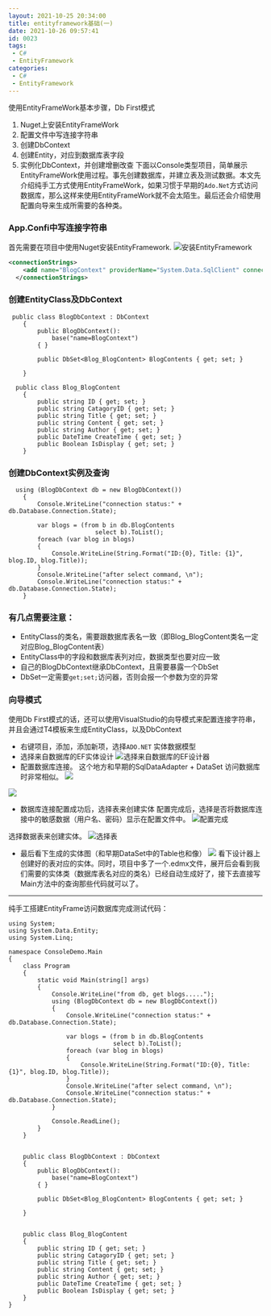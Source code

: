 ```yaml
---
layout: 2021-10-25 20:34:00
title: entityframework基础(一)
date: 2021-10-26 09:57:41
id: 0023
tags:
 - C#
 - EntityFramework
categories:
 - C#
 - EntityFramework
---
```


使用EntityFrameWork基本步骤，Db First模式
1. Nuget上安装EntityFrameWork
2. 配置文件中写连接字符串
3. 创建DbContext
4. 创建Entity，对应到数据库表字段
5. 实例化DbContext，并创建增删改查
下面以Console类型项目，简单展示EntityFrameWork使用过程。事先创建数据库，并建立表及测试数据。本文先介绍纯手工方式使用EntityFrameWork，如果习惯于早期的```Ado.Net```方式访问数据库，那么这样来使用EntityFrameWork就不会太陌生。最后还会介绍使用配置向导来生成所需要的各种类。
<!--more-->

### App.Confi中写连接字符串

首先需要在项目中使用Nuget安装EntityFramework.
![安装EntityFramework](https://raw.githubusercontent.com/edsiongithub/blogimages/master/20210831/install%20ef.png)
```xml
<connectionStrings>
    <add name="BlogContext" providerName="System.Data.SqlClient" connectionString="data source=ServerIP;initial catalog=MyBlogs;user id=yoursqlid;password=yourpwd;" />
  </connectionStrings>
```

### 创建EntityClass及DbContext
``` CSharp
 public class BlogDbContext : DbContext
    {
        public BlogDbContext():
            base("name=BlogContext")
        { }

        public DbSet<Blog_BlogContent> BlogContents { get; set; }

    }

  public class Blog_BlogContent
    {
        public string ID { get; set; }
        public string CatagoryID { get; set; }
        public string Title { get; set; }
        public string Content { get; set; }
        public string Author { get; set; }
        public DateTime CreateTime { get; set; }
        public Boolean IsDisplay { get; set; }
    }

```


### 创建DbContext实例及查询
```Csharp
  using (BlogDbContext db = new BlogDbContext())
    {
        Console.WriteLine("connection status:" + db.Database.Connection.State);

        var blogs = (from b in db.BlogContents
                        select b).ToList();
        foreach (var blog in blogs)
        {
            Console.WriteLine(String.Format("ID:{0}, Title: {1}", blog.ID, blog.Title));
        }
        Console.WriteLine("after select command, \n");
        Console.WriteLine("connection status:" + db.Database.Connection.State);
    }
```


### 有几点需要注意：
* EntityClass的类名，需要跟数据库表名一致（即Blog_BlogContent类名一定对应Blog_BlogContent表）
* EntityClass中的字段和数据库表列对应，数据类型也要对应一致
*  自己的BlogDbContext继承DbContext，且需要暴露一个DbSet
*  DbSet一定需要```get;set;```访问器，否则会报一个参数为空的异常



### 向导模式
使用Db First模式的话，还可以使用VisualStudio的向导模式来配置连接字符串，并且会通过T4模板来生成EntityClass，以及DbContext
* 右键项目，添加，添加新项，选择```ADO.NET``` 实体数据模型
* 选择来自数据库的EF实体设计
![选择来自数据库的EF设计器](https://raw.githubusercontent.com/edsiongithub/blogimages/master/20210831/select1.png)
* 配置数据库连接。
这个地方和早期的SqlDataAdapter + DataSet 访问数据库时非常相似。
![](https://raw.githubusercontent.com/edsiongithub/blogimages/master/20210831/configdb.png)

![](https://raw.githubusercontent.com/edsiongithub/blogimages/master/20210831/configdb1.png)
* 数据库连接配置成功后，选择表来创建实体
配置完成后，选择是否将数据库连接中的敏感数据（用户名、密码）显示在配置文件中。
![配置完成](https://raw.githubusercontent.com/edsiongithub/blogimages/master/20210831/finish.png)

选择数据表来创建实体。
![选择表](https://raw.githubusercontent.com/edsiongithub/blogimages/master/20210831/selecttables.png)
* 最后看下生成的实体图（和早期DataSet中的Table也和像）
![](https://raw.githubusercontent.com/edsiongithub/blogimages/master/20210831/entities.png)
看下设计器上创建好的表对应的实体。同时，项目中多了一个.edmx文件，展开后会看到我们需要的实体类（数据库表名对应的类名）已经自动生成好了，接下去直接写Main方法中的查询那些代码就可以了。


---

纯手工搭建EntityFrame访问数据库完成测试代码：
```Csharp
using System;
using System.Data.Entity;
using System.Linq;

namespace ConsoleDemo.Main
{
    class Program
    {
        static void Main(string[] args)
        {
            Console.WriteLine("from db, get blogs.....");
            using (BlogDbContext db = new BlogDbContext())
            {
                Console.WriteLine("connection status:" + db.Database.Connection.State);

                var blogs = (from b in db.BlogContents
                             select b).ToList();
                foreach (var blog in blogs)
                {
                    Console.WriteLine(String.Format("ID:{0}, Title: {1}", blog.ID, blog.Title));
                }
                Console.WriteLine("after select command, \n");
                Console.WriteLine("connection status:" + db.Database.Connection.State);
            }

            Console.ReadLine();
        }
    }


    public class BlogDbContext : DbContext
    {
        public BlogDbContext():
            base("name=BlogContext")
        { }

        public DbSet<Blog_BlogContent> BlogContents { get; set; }

    }


    public class Blog_BlogContent
    {
        public string ID { get; set; }
        public string CatagoryID { get; set; }
        public string Title { get; set; }
        public string Content { get; set; }
        public string Author { get; set; }
        public DateTime CreateTime { get; set; }
        public Boolean IsDisplay { get; set; }
    }
}

```

